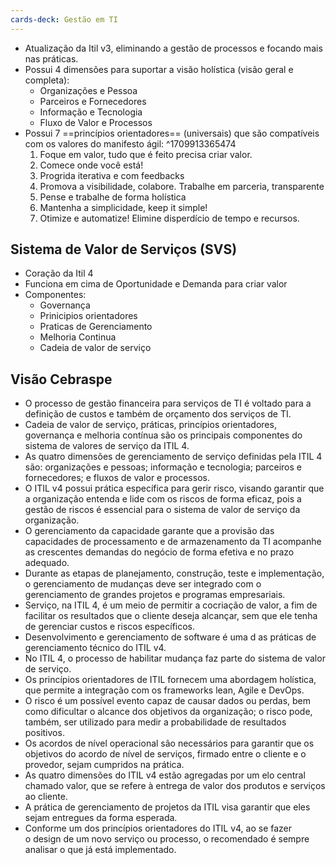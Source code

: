 ```yaml
---
cards-deck: Gestão em TI
---
```


- Atualização da Itil v3, eliminando a gestão de processos e focando mais nas práticas.
- Possui 4 dimensões para suportar a visão holística (visão geral e completa):
	- Organizações e Pessoa
	- Parceiros e Fornecedores
	- Informação e Tecnologia
	- Fluxo de Valor e Processos
- Possui 7 ==princípios orientadores== (universais) que são compatíveis com os valores do manifesto ágil:
^1709913365474
	1. Foque em valor, tudo que é feito precisa criar valor.
	2. Comece onde você está!
	3. Progrida iterativa e com feedbacks
	4. Promova a visibilidade, colabore. Trabalhe em parceria, transparente
	5. Pense e trabalhe de forma holística
	6. Mantenha a simplicidade, keep it simple!
	7. Otimize e automatize! Elimine disperdício de tempo e recursos.

## Sistema de Valor de Serviços (SVS)
- Coração da Itil 4
- Funciona em cima de Oportunidade e Demanda para criar valor
- Componentes:
	- Governança
	- Prinicipios orientadores
	- Praticas de Gerenciamento
	- Melhoria Continua
	- Cadeia de valor de serviço

## Visão Cebraspe
- O processo de gestão financeira para serviços de TI é voltado para a definição de custos e também de orçamento dos serviços de TI.
- Cadeia de valor de serviço, práticas, princípios orientadores, governança e melhoria contínua são os principais componentes do sistema de valores de serviço da ITIL 4.
- As quatro dimensões de gerenciamento de serviço definidas pela ITIL 4 são: organizações e pessoas; informação e tecnologia; parceiros e fornecedores; e fluxos de valor e processos.
- O ITIL v4 possui prática específica para gerir risco, visando garantir que a organização entenda e lide com os riscos de forma eficaz, pois a gestão de riscos é essencial para o sistema de valor de serviço da organização.
- O gerenciamento da capacidade garante que a provisão das capacidades de processamento e de armazenamento da TI acompanhe as crescentes demandas do negócio de forma efetiva e no prazo adequado.
- Durante as etapas de planejamento, construção, teste e implementação, o gerenciamento de mudanças deve ser integrado com o gerenciamento de grandes projetos e programas empresariais.
- Serviço, na ITIL 4, é um meio de permitir a cocriação de valor, a fim de facilitar os resultados que o cliente deseja alcançar, sem que ele tenha de gerenciar custos e riscos específicos.
- Desenvolvimento e gerenciamento de software é uma d as práticas de gerenciamento técnico do ITIL v4.
- No ITIL 4, o processo de habilitar mudança faz parte do sistema de valor de serviço.
- Os princípios orientadores de ITIL fornecem uma abordagem holística, que permite a integração com os frameworks lean, Agile e DevOps.
- O risco é um possível evento capaz de causar dados ou perdas, bem como dificultar o alcance dos objetivos da organização; o risco pode, também, ser utilizado para medir a probabilidade de resultados positivos.
- Os acordos de nível operacional são necessários para garantir que os objetivos do acordo de nível de serviços, firmado entre o cliente e o provedor, sejam cumpridos na prática.
- As quatro dimensões do ITIL v4 estão agregadas por um elo central chamado valor, que se refere à entrega de valor dos produtos e serviços ao cliente.
- A prática de gerenciamento de projetos da ITIL visa garantir que eles sejam entregues da forma esperada.
- Conforme um dos princípios orientadores do ITIL v4, ao se fazer o design de um novo serviço ou processo, o recomendado é sempre analisar o que já está implementado.